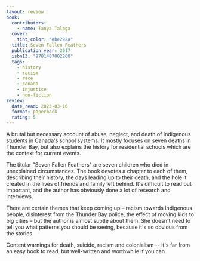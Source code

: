 ```yaml
---
layout: review
book:
  contributors:
    - name: Tanya Talaga
  cover:
    tint_color: "#be292a"
  title: Seven Fallen Feathers
  publication_year: 2017
  isbn13: "9781487002268"
  tags:
    - history
    - racism
    - race
    - canada
    - injustice
    - non-fiction
review:
  date_read: 2023-03-16
  format: paperback
  rating: 5
---
```


A brutal but necessary account of abuse, neglect, and death of Indigenous students in Canada's school systems.
It mostly focuses on seven deaths in Thunder Bay, but also explains the history for residential schools which are the context for current events.

The titular "Seven Fallen Feathers" are seven children who died in unexplained circumstances.
The book devotes a chapter to each of them, describing their history, the days leading up to their death, and the hole it created in the lives of friends and family left behind.
It's difficult to read but important, and the author has obviously done a lot of research and interviews.

There are certain themes that keep coming up – racism towards Indigenous people, disinterest from the Thunder Bay police, the effect of moving kids to big cities – but the author is almost subtle about them.
She doesn't need to tell you what patterns you should be seeing, because it's so obvious from the stories.

Content warnings for death, suicide, racism and colonialism -- it's far from an easy book to read, but well-written and worthwhile if you can.

